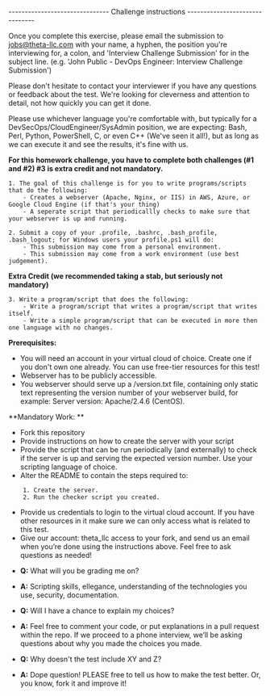 ------------------------------- Challenge instructions -------------------------------

Once you complete this exercise, please email the submission to jobs@theta-llc.com with your name, a hyphen, the position you're interviewing for, a colon, and 'Interview Challenge Submission' for in  the subject line. (e.g. 'John Public - DevOps Engineer: Interview Challenge Submission') 

Please don't hesitate to contact your interviewer if you have any questions or feedback about the test. We're looking for cleverness and attention to detail, not how quickly you can get it done.

Please use whichever language you're comfortable with, but typically for a DevSecOps/CloudEngineer/SysAdmin position, we are expecting: Bash, Perl, Python, PowerShell, C, or even C++ (We've seen it all!), but as long as we can execute it and see the results, it's fine with us.

**For this homework challenge, you have to complete both challenges (#1 and #2) #3 is extra credit and not mandatory.**

    1. The goal of this challenge is for you to write programs/scripts that do the following:
        - Creates a webserver (Apache, Nginx, or IIS) in AWS, Azure, or Google Cloud Engine (if that's your thing)
        - A seperate script that periodicallly checks to make sure that your webserver is up and running.
        
    2. Submit a copy of your .profile, .bashrc, .bash_profile, .bash_logout; for Windows users your profile.ps1 will do:
        - This submission may come from a personal environment.
        - This submission may come from a work environment (use best judgement).

**Extra Credit (we recommended taking a stab, but seriously not mandatory)**

    3. Write a program/script that does the following:
        - Write a program/script that writes a program/script that writes itself.
        - Write a simple program/script that can be executed in more then one language with no changes.

**Prerequisites:**

- You will need an account in your virtual cloud of choice. Create one if you don't own one already. You can use free-tier resources for this test!
- Webserver has to be publicly accessible.
- You webserver should serve up a /version.txt file, containing only static text representing the version number of your webserver build, for example: Server version: Apache/2.4.6 (CentOS).

**Mandatory Work: **

- Fork this repository
- Provide instructions on how to create the server with your script
- Provide the script that can be run periodically (and externally) to check if the server is up and serving the expected version number. Use your scripting language of choice.
- Alter the README to contain the steps required to:

```
    1. Create the server.
    2. Run the checker script you created.
```

- Provide us credentials to login to the virtual cloud account. If you have other resources in it make sure we can only access what is related to this test.
- Give our account: theta_llc access to your fork, and send us an email when you’re done using the instructions above. Feel free to ask questions as needed!

* **Q:** What will you be grading me on?
* **A:** Scripting skills, ellegance, understanding of the technologies you use, security, documentation.


* **Q:** Will I have a chance to explain my choices?
* **A:** Feel free to comment your code, or put explanations in a pull request within the repo. If we proceed to a phone interview, we’ll be asking questions about why you made the choices you made.

* **Q:** Why doesn't the test include XY and Z?
* **A:** Dope question! PLEASE free to tell us how to make the test better. Or, you know, fork it and improve it! 
